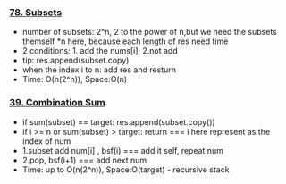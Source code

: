 ### [78. Subsets](https://github.com/liangliang1120/leetcode/blob/main/solutions/78Subsets.py)
- number of subsets: 2^n, 2 to the power of n,but we need the subsets themself *n here, because each length of res need time
- 2 conditions: 1. add the nums[i], 2.not add
- tip: res.append(subset.copy)
- when the index i to n:  add res and resturn
- Time: O(n(2^n)), Space:O(n)

### [39. Combination Sum](https://github.com/liangliang1120/leetcode/blob/main/solutions/39-Combination-Sum.py)
- if sum(subset) == target: res.append(subset.copy())
- if i >= n or sum(subset) > target: return === i here represent as the index of num
- 1.subset add num[i] , bsf(i) === add it self, repeat num
- 2.pop, bsf(i+1) === add next num
- Time: up to O(n(2^n)), Space:O(target) - recursive stack

